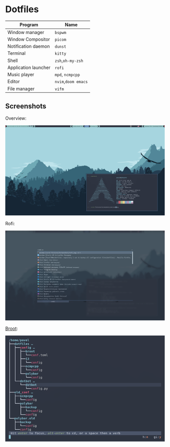 Dotfiles
=================

| Program              | Name                |
|----------------------|---------------------|
| Window manager       | `bspwm`             |
| Window Compositor    | `picom`             |
| Notification daemon  | `dunst`             |
| Terminal             | `kitty`             |
| Shell                | `zsh`,`oh-my-zsh`   |
| Application launcher | `rofi`              |
| Music player         | `mpd`, `ncmpcpp`    |
| Editor               | `nvim`,`doom emacs` |
| File manager         | `vifm`              |

Screenshots
-----------------
Overview:

![overview-img](misc/overview.png)

Rofi:

![rofi-img](misc/rofi.png)

[Broot][broot]:

![broot-img](misc/broot.png)


[broot]: https://github.com/Canop/broot
